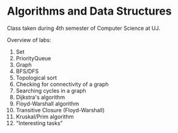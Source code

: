# Algorithms and Data Structures

Class taken during 4th semester of Computer Science at UJ.


Overview of labs:
  1. Set
  2. PriorityQueue
  3. Graph
  4. BFS/DFS
  5. Topological sort
  6. Checking for connectivity of a graph
  7. Searching cycles in a graph
  8. Dijkstra's algorithm
  9. Floyd-Warshall algorithm
  10. Transitive Closure (Floyd-Warshall)
  11. Kruskal/Prim algorithm
  12. "Interesting tasks"
